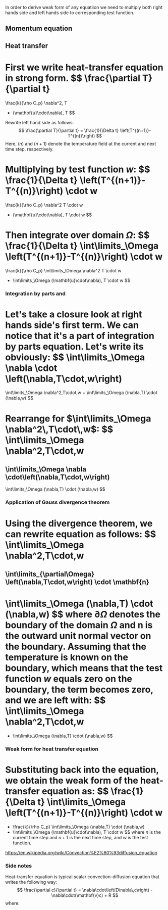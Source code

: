 In order to derive weak form of any equatiion we need to multiply both right hands side and left hands side to corresponding test function.

## Momentum equation 


## Heat transfer
First we write heat-transfer equation in **strong form**.
$$
\frac{\partial T}{\partial t} 
= 
  \frac{k}{\rho C_p} \nabla^2\, T 
- (\mathbf{u}\cdot\nabla)\, T 
$$

Rewrite left hand side as follows:
$$
\frac{\partial T}{\partial t} = \frac{1}{\Delta t} \left(T^{(n+1)}-T^{(n)}\right)
$$
Here, $(n)$ and $(n+1)$ denote the temperature field at the current and next time step, respectively.

Multiplying by test function $w$:
$$
\frac{1}{\Delta t} \left(T^{(n+1)}-T^{(n)}\right) \cdot w
=
\frac{k}{\rho C_p} \nabla^2  T  \cdot w
- (\mathbf{u}\cdot\nabla)\, T \cdot w
$$

Then integrate over domain $\Omega$:
$$
\frac{1}{\Delta t} \int\limits_\Omega \left(T^{(n+1)}-T^{(n)}\right) \cdot w
=
\frac{k}{\rho C_p} \int\limits_\Omega  \nabla^2  T  \cdot w
- \int\limits_\Omega (\mathbf{u}\cdot\nabla)\, T \cdot w
$$

### Integration by parts and 
Let's take a closure look at right hands side's first term. We can notice that it's a part of integration by parts equation. Let's write its obviously:
$$
\int\limits_\Omega \nabla \cdot \left(\nabla\,T\cdot\,w\right)
=
\int\limits_\Omega  \nabla^2\,T\cdot\,w
+
\int\limits_\Omega  (\nabla\,T) \cdot (\nabla\,w)
$$

Rearrange for $\int\limits_\Omega  \nabla^2\,T\cdot\,w$:
$$
\int\limits_\Omega  \nabla^2\,T\cdot\,w 
=
\int\limits_\Omega \nabla \cdot\left(\nabla\,T\cdot\,w\right)
-
\int\limits_\Omega  (\nabla\,T) \cdot (\nabla\,w)
$$

### Application of Gauss divergence theorem
Using the divergence theorem, we can rewrite equation as follows:
$$
\int\limits_\Omega  \nabla^2\,T\cdot\,w 
=
\int\limits_{\partial\Omega} \left(\nabla\,T\cdot\,w\right) \cdot \mathbf{n}
-
\int\limits_\Omega  (\nabla\,T) \cdot (\nabla\,w)
$$
where $\partial\Omega$ denotes the boundary of the domain $\Omega$ and $\mathbf{n}$ is the outward unit normal vector on the boundary. Assuming that the temperature is known on the boundary, which means that the test function $w$ equals zero on the boundary, the term becomes zero, and we are left with:
$$
\int\limits_\Omega  \nabla^2\,T\cdot\,w 
=
- \int\limits_\Omega (\nabla\,T) \cdot (\nabla\,w)
$$

### Weak form for heat transfer equation
Substituting back into the equation, we obtain the weak form of the heat-transfer equation as:
$$
\frac{1}{\Delta t} \int\limits_\Omega \left(T^{(n+1)}-T^{(n)}\right) \cdot w
=
- \frac{k}{\rho C_p} \int\limits_\Omega (\nabla\,T) \cdot (\nabla\,w) 
- \int\limits_\Omega (\mathbf{u}\cdot\nabla)\, T \cdot w
$$
where $n$ is the current time step and $n+1$ is the next time step, and $w$ is the test function.

https://en.wikipedia.org/wiki/Convection%E2%80%93diffusion_equation
### Side notes
Heat-transfer equation is typical scalar convection-diffusion equation that writes the following way:
$$
\frac{\partial c}{\partial t} = \nabla\cdot\left(D\nabla\,c\right) - \nabla\cdot(\mathbf{v}c) + R
$$
where:


